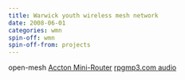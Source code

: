 ```yaml
---
title: Warwick youth wireless mesh network
date: 2008-06-01
categories: wmn
spin-off: wmn
spin-off-from: projects
---
```

open-mesh [Accton Mini-Router](https://web.archive.org/web/20080510161345/http://www.open-mesh.com:80/store/products.php?product=Accton-Mini%252dRouter)
[rpgmp3.com audio](http://www.rpgmp3.com/ipb/topic/2652-mirroring-rpgmp3-mp3-on-a-lanwanman/)
